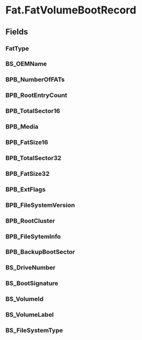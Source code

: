 ﻿


# Fat.FatVolumeBootRecord

## Fields

### FatType

### BS_OEMName

### BPB_NumberOfFATs

### BPB_RootEntryCount

### BPB_TotalSector16

### BPB_Media

### BPB_FatSize16

### BPB_TotalSector32

### BPB_FatSize32

### BPB_ExtFlags

### BPB_FileSystemVersion

### BPB_RootCluster

### BPB_FileSytemInfo

### BPB_BackupBootSector

### BS_DriveNumber

### BS_BootSignature

### BS_VolumeId

### BS_VolumeLabel

### BS_FileSystemType
